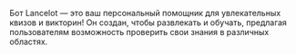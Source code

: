 Бот Lancelot — это ваш персональный помощник для увлекательных квизов и викторин! Он создан, чтобы развлекать и обучать, предлагая пользователям возможность проверить свои знания в различных областях.
